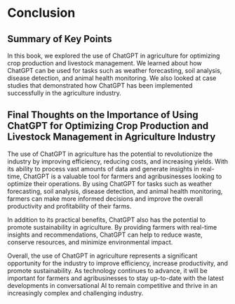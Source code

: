 # Conclusion

Summary of Key Points
---------------------

In this book, we explored the use of ChatGPT in agriculture for optimizing crop production and livestock management. We learned about how ChatGPT can be used for tasks such as weather forecasting, soil analysis, disease detection, and animal health monitoring. We also looked at case studies that demonstrated how ChatGPT has been implemented successfully in the agriculture industry.

Final Thoughts on the Importance of Using ChatGPT for Optimizing Crop Production and Livestock Management in Agriculture Industry
---------------------------------------------------------------------------------------------------------------------------------

The use of ChatGPT in agriculture has the potential to revolutionize the industry by improving efficiency, reducing costs, and increasing yields. With its ability to process vast amounts of data and generate insights in real-time, ChatGPT is a valuable tool for farmers and agribusinesses looking to optimize their operations. By using ChatGPT for tasks such as weather forecasting, soil analysis, disease detection, and animal health monitoring, farmers can make more informed decisions and improve the overall productivity and profitability of their farms.

In addition to its practical benefits, ChatGPT also has the potential to promote sustainability in agriculture. By providing farmers with real-time insights and recommendations, ChatGPT can help to reduce waste, conserve resources, and minimize environmental impact.

Overall, the use of ChatGPT in agriculture represents a significant opportunity for the industry to improve efficiency, increase productivity, and promote sustainability. As technology continues to advance, it will be important for farmers and agribusinesses to stay up-to-date with the latest developments in conversational AI to remain competitive and thrive in an increasingly complex and challenging industry.
